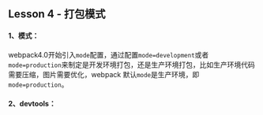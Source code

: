 ## Lesson 4 - 打包模式

#### 1、模式：

webpack4.0开始引入`mode`配置，通过配置`mode=development`或者`mode=production`来制定是开发环境打包，还是生产环境打包，比如生产环境代码需要压缩，图片需要优化，webpack 默认`mode`是生产环境，即`mode=production`。

#### 2、devtools：

